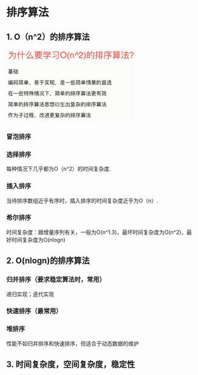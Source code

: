 # 排序算法

## 1. O（n^2）的排序算法

<img src="../../pics/image-20200306142749682.png" alt="image-20200306142749682" style="zoom: 33%;" />

### 冒泡排序

### 选择排序

每种情况下几乎都为O（n^2）的时间复杂度.

### 插入排序

当待排序数组近乎有序时，插入排序的时间复杂度近乎为O（n）.

### 希尔排序

时间复杂度：跟增量序列有关，一般为O(n^1.3)，最坏时间复杂度为O(n^2)，最好时间复杂度为O(nlogn)

## 2. O(nlogn)的排序算法

### 归并排序（要求稳定算法时，常用）

递归实现；迭代实现

### 快速排序（最常用）

### 堆排序

性能不如归并排序和快速排序，但适合于动态数据的维护

## 3. 时间复杂度，空间复杂度，稳定性